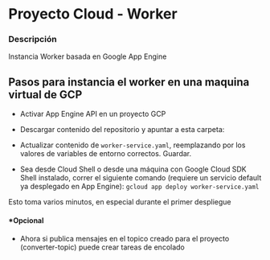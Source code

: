 
# Proyecto Cloud - Worker

### Descripción

Instancia Worker basada en Google App Engine

## Pasos para instancia el worker en una maquina virtual de GCP

- Activar App Engine API en un proyecto GCP

- Descargar contenido del repositorio y apuntar a esta carpeta:

- Actualizar contenido de `worker-service.yaml`, reemplazando por los valores de variables de entorno correctos. Guardar.

- Sea desde Cloud Shell o desde una máquina con Google Cloud SDK Shell instalado, correr el siguiente comando (requiere un servicio default ya desplegado en App Engine):
`gcloud app deploy worker-service.yaml`

Esto toma varios minutos, en especial durante el primer despliegue

 #### *Opcional
 - Ahora si publica mensajes en el topico creado para el proyecto (converter-topic) puede crear tareas de encolado

